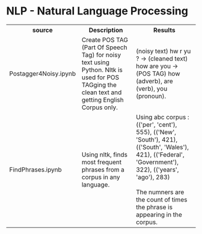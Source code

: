 # NLP - Natural Language Processing

<table>
  <tr>
    <th>source</th>
    <th>Description</th>
    <th>Results</th>
  </tr>
  <tr>
    <td>Postagger4Noisy.ipynb</td>
    <td>Create POS TAG (Part Of Speech Tag) for noisy text using Python. Nltk is used for POS TAGging the clean text and getting English Corpus only.</td>
    <td>(noisy text) hw r yu ? -> (cleaned text) how are you -> (POS TAG) how (adverb), are (verb), you (pronoun).</td>
  </tr>
  <tr>
    <td>FindPhrases.ipynb</td>
    <td>Using nltk, finds most frequent phrases from a corpus in any language.</td>
    <td>Using abc corpus : (('per', 'cent'), 555), (('New', 'South'), 421), (('South', 'Wales'), 421), (('Federal', 'Government'), 322), (('years', 'ago'), 283)<br><br> The numners are the count of times the phrase is appearing in the corpus.</td>
  </tr>
</table>

